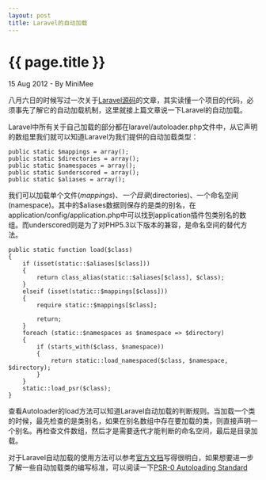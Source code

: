 ```yaml
---
layout: post
title: Laravel的自动加载
---
```


{{ page.title }}
================

<p class="meta">15 Aug 2012 - By MiniMee</p>

八月六日的时候写过一次关于[Laravel源码](/2012/08/06/Read-the-source-code-1.html)的文章，其实读懂一个项目的代码，必须事先了解它的自动加载机制，这里就接上篇文章说一下Laravel的自动加载。

Laravel中所有关于自己加载的部分都在laravel/autoloader.php文件中，从它声明的数组里我们就可以知道Laravel为我们提供的自动加载类型：

    public static $mappings = array();
    public static $directories = array();
    public static $namespaces = array();
    public static $underscored = array();
    public static $aliases = array();

我们可以加载单个文件($mappings)、一个目录($directories)、一个命名空间(namespace)。其中的$aliases数据则保存的是类的别名，在application/config/application.php中可以找到application插件包类别名的数组。而underscored则是为了对PHP5.3以下版本的兼容，是命名空间的替代方法。

    public static function load($class)
    {
        if (isset(static::$aliases[$class]))
        {
            return class_alias(static::$aliases[$class], $class);
        }
        elseif (isset(static::$mappings[$class]))
        {
            require static::$mappings[$class];

            return;
        }
        foreach (static::$namespaces as $namespace => $directory)
        {
            if (starts_with($class, $namespace))
            {
                return static::load_namespaced($class, $namespace, $directory);
            }
        }
        static::load_psr($class);
    }

查看Autoloader的load方法可以知道Laravel自动加载的判断规则。当加载一个类的时候，最先检查的是类别名，如果在别名数组中存在要加载的类，则直接声明一个别名。再检查文件数组，然后才是需要迭代才能判断的命名空间，最后是目录加载。

对于Laravel自动加载的使用方法可以参考[官方文档](http://laravel.com/docs/loading)写得很明白，如果想要进一步了解一些自动加载类的编写标准，可以阅读一下[PSR-0 Autoloading Standard](https://github.com/php-fig/fig-standards/blob/master/accepted/PSR-0.md)
